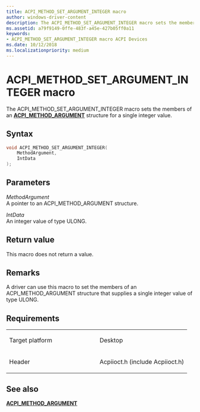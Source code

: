 ```yaml
---
title: ACPI_METHOD_SET_ARGUMENT_INTEGER macro
author: windows-driver-content
description: The ACPI_METHOD_SET_ARGUMENT_INTEGER macro sets the members of an ACPI_METHOD_ARGUMENT structure for a single integer value.
ms.assetid: a79f9149-0ffe-483f-a45e-427b05ff0a11
keywords: 
- ACPI_METHOD_SET_ARGUMENT_INTEGER macro ACPI Devices
ms.date: 10/12/2018
ms.localizationpriority: medium
---
```


# ACPI\_METHOD\_SET\_ARGUMENT\_INTEGER macro


The ACPI\_METHOD\_SET\_ARGUMENT\_INTEGER macro sets the members of an [**ACPI\_METHOD\_ARGUMENT**](https://msdn.microsoft.com/library/windows/hardware/ff536125) structure for a single integer value.

Syntax
------

```cpp
void ACPI_METHOD_SET_ARGUMENT_INTEGER(
    MethodArgument,
    IntData
);
```

Parameters
----------

*MethodArgument*   
A pointer to an ACPI\_METHOD\_ARGUMENT structure.

*IntData*   
An integer value of type ULONG.

Return value
------------

This macro does not return a value.

Remarks
-------

A driver can use this macro to set the members of an ACPI\_METHOD\_ARGUMENT structure that supplies a single integer value of type ULONG.

Requirements
------------

<table>
<colgroup>
<col width="50%" />
<col width="50%" />
</colgroup>
<tbody>
<tr>
<td><p>Target platform</p></td>
<td>Desktop</td>
</tr>
<tr>
<td><p>Header</p></td>
<td>Acpiioct.h (include Acpiioct.h)</td>
</tr>
</tbody>
</table>

## See also


[**ACPI\_METHOD\_ARGUMENT**](https://msdn.microsoft.com/library/windows/hardware/ff536125) 
